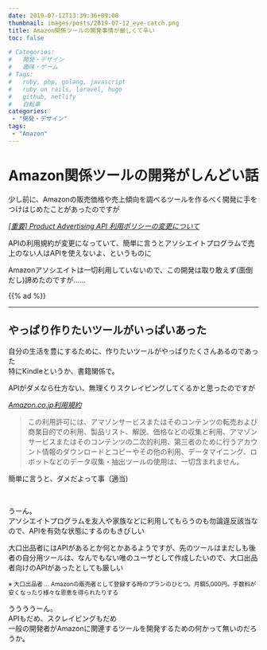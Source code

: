 ```yaml
---
date: 2019-07-12T13:39:36+09:00
thumbnail: images/posts/2019-07-12_eye-catch.png
title: Amazon関係ツールの開発事情が厳しくて辛い
toc: false

# Categories:
#   開発・デザイン
#   趣味・ゲーム
# Tags:
#   ruby, php, golang, javascript
#   ruby on rails, laravel, hugo
#   github, netlify
#   自転車
categories:
 - "開発・デザイン"
tags:
 - "Amazon"
---
```


# Amazon関係ツールの開発がしんどい話

少し前に、Amazonの販売価格や売上傾向を調べるツールを作るべく開発に手をつけはじめたことがあったのですが

_[[重要] Product Advertising API 利用ポリシーの変更について](https://affiliate.amazon.co.jp/help/topic/t52)_

APIの利用規約が変更になっていて、簡単に言うとアソシエイトプログラムで売上のない人はAPIを使えないよ、というものに

Amazonアソシエイトは一切利用していないので、この開発は取り敢えず(面倒だし)諦めたのですが……

{{% ad %}}

* * *

## やっぱり作りたいツールがいっぱいあった
自分の生活を豊にするために、作りたいツールがやっぱりたくさんあるのであった  
特にKindleというか、書籍関係で。

APIがダメなら仕方ない、無理くりスクレイピングしてくるかと思ったのですが

_[Amazon.co.jp利用規約](https://www.amazon.co.jp/gp/help/customer/display.html?nodeId=201909000)_

> この利用許可には、アマゾンサービスまたはそのコンテンツの転売および商業目的での利用、製品リスト、解説、価格などの収集と利用、アマゾンサービスまたはそのコンテンツの二次的利用、第三者のために行うアカウント情報のダウンロードとコピーやその他の利用、データマイニング、ロボットなどのデータ収集・抽出ツールの使用は、一切含まれません。

簡単に言うと、ダメだよって事（適当)

<br>

うーん。  
アソシエイトプログラムを友人や家族などに利用してもらうのも勿論違反該当なので、APIを有効な状態にするのもきびしい

大口出品者にはAPIがあるとか何とかあるようですが、先のツールはまだしも後者の自分用ツールは、なんでもない唯のユーザとして作成したいので、大口出品者向けのAPIがあったとしても厳しい

<small>
※ 大口出品者 … Amazonの販売者として登録する時のプランのひとつ。月額5,000円。手数料が安くなったり様々な恩恵を得られたりする
</small>

ううううーん。  
APIもだめ、スクレイピングもだめ  
一般の開発者がAmazonに関連するツールを開発するための何かって無いのだろうか。
